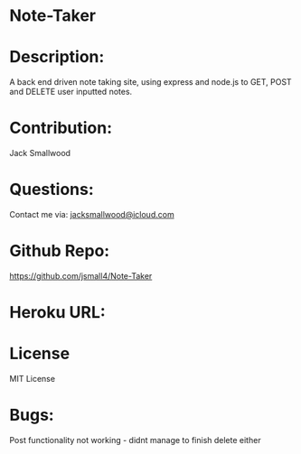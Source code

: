 # Note-Taker

# Description:

A back end driven note taking site, using express and node.js to GET, POST and DELETE user inputted notes.

# Contribution:

Jack Smallwood

# Questions:

Contact me via: jacksmallwood@icloud.com

# Github Repo:

https://github.com/jsmall4/Note-Taker

# Heroku URL:

# License

MIT License

# Bugs:

Post functionality not working - didnt manage to finish delete either
